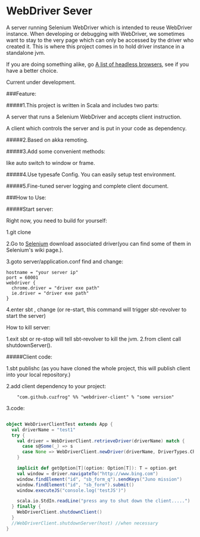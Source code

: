 # WebDriver Sever

A server running Selenium WebDriver which is intended to reuse WebDriver instance.
When developing or debugging with WebDriver, we sometimes want to stay to the very page which can only be accessed by the driver who created it.
This is where this project comes in to hold driver instance in a standalone jvm.

If you are doing something alike, go [A list of headless browsers](http://www.asad.pw/HeadlessBrowsers/), see if you have a better choice.

Current under development.

###Feature:

#####1.This project is written in Scala and includes two parts:

A server that runs a Selenium WebDriver and accepts client instruction.

A client which controls the server and is put in your code as dependency.

#####2.Based on akka remoting.

#####3.Add some convenient methods:

like auto switch to window or frame.

#####4.Use typesafe Config. You can easily setup test environment.

#####5.Fine-tuned server logging and complete client document.

###How to Use:

#####Start server:

Right now, you need to build for yourself:

1.git clone

2.Go to [Selenium](http://www.seleniumhq.org/docs/03_webdriver.jsp#selenium-webdriver-s-drivers)
download associated driver(you can find some of them in Selenium's wiki page.).

3.goto server/application.conf  find and change:

```
hostname = "your server ip"
port = 60001
webdriver {
  chrome.driver = "driver exe path"
  ie.driver = "driver exe path"
}
```

4.enter sbt , change (or re-start, this command will trigger sbt-revolver to start the server)

How to kill server:

1.exit sbt  or  re-stop  will tell sbt-revolver to kill the jvm.
2.from client call shutdownServer().

#####Client code:

1.sbt publishc  (as you have cloned the whole project, this will publish client into your local repository.)

2.add client dependency to your project:

        "com.github.cuzfrog" %% "webdriver-client" % "some version"

3.code:
```scala

object WebDriverClientTest extends App {
  val driverName = "test1"
  try {
    val driver = WebDriverClient.retrieveDriver(driverName) match {
      case s@Some(_) => s
      case None => WebDriverClient.newDriver(driverName, DriverTypes.Chrome)
    }

    implicit def getOption[T](option: Option[T]): T = option.get
    val window = driver.navigateTo("http://www.bing.com")
    window.findElement("id", "sb_form_q").sendKeys("Juno mission")
    window.findElement("id", "sb_form").submit()
    window.executeJS("console.log('testJS')")

    scala.io.StdIn.readLine("press any to shut down the client.....")
  } finally {
    WebDriverClient.shutdownClient()
  }
  //WebDriverClient.shutdownServer(host) //when necessary
}
```


